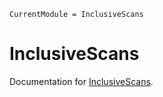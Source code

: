 ```@meta
CurrentModule = InclusiveScans
```

# InclusiveScans

Documentation for [InclusiveScans](https://github.com/QEDjl-project/InclusiveScans.jl).
